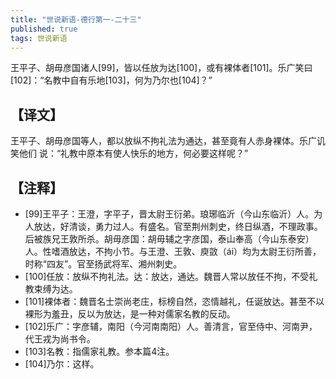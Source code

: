 ```yaml
---
title: "世说新语-德行第一-二十三"
published: true
tags: 世说新语
---
```


王平子、胡毋彦国诸人[99]，皆以任放为达[100]，或有裸体者[101]。乐广笑曰
[102]：“名教中自有乐地[103]，何为乃尔也[104]？”

## 【译文】

王平子、胡毋彦国等人，都以放纵不拘礼法为通达，甚至竟有人赤身裸体。乐广讥笑他们
说：“礼教中原本有使人快乐的地方，何必要这样呢？”

## 【注释】

- [99]王平子：王澄，字平子，晋太尉王衍弟。琅琊临沂（今山东临沂）人。为人放达，好清谈，勇力过人。有盛名。官至荆州刺史，终日纵酒，不理政事。后被族兄王敦所杀。胡毋彦国：胡毋辅之字彦国，泰山奉高（今山东泰安）人。性嗜酒放达，不拘小节。与王澄、王敦、庾敳（ái）均为太尉王衍所善，时称“四友”。官至扬武将军、湘州刺史。
- [100]任放：放纵不拘礼法。达：放达，通达。魏晋人常以放任不拘，不受礼教束缚为达。
- [101]裸体者：魏晋名士崇尚老庄，标榜自然，恣情越礼，任诞放达。甚至不以裸形为羞丑，反以为放达，是一种对儒家名教的反动。
- [102]乐广：字彦辅，南阳（今河南南阳）人。善清言，官至侍中、河南尹，代王戎为尚书令。
- [103]名教：指儒家礼教。参本篇4注。
- [104]乃尔：这样。